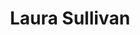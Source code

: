 ---
layout: profile
title: Laura Sullivan
job_title: Digital Collections Librarian
author_name: Laura
image: https://www.lib.iastate.edu/files/styles/image_block/public/images/2023-09/Sullivan_Laura.png?itok=ljyXd3M1
alt: portrait of Laura Sullivan
bio: Responsible for the access and maintenance of the library's Digital Collections, which are curated selections from the library's unique materials ranging from Special Collections and University Archives to the general collection.
projects: Amplifying Black Voices in Iowa (ABVI)
permalink: /people/laura-sullivan.html
---